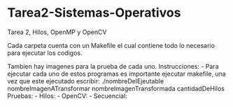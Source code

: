 # Tarea2-Sistemas-Operativos

Tarea 2, Hilos, OpenMP y OpenCV

Cada carpeta cuenta con un Makefile el cual contiene todo lo necesario para ejecutar los codigos.

Tambien hay imagenes para la prueba de cada uno.
Instrucciones: - Para ejecutar cada uno de estos programas es importante ejecutar makefile, una vez que este ejecutado escribir: ./nombreDelEjeutable nombreImagenATransformar nombreImagenTransformada cantidadDeHilos
Pruebas: - Hilos: - OpenCV: - Secuencial:
